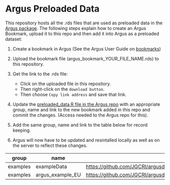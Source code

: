 # Argus Preloaded Data

This repository hosts all the .rds files that are used as preloaded data in the [Argus package](https://github.com/JGCRI/argus). The following steps explain how to create an Argus Bookmark, upload it to this repo and then add it into Argus as a preloaded dataset:

1. Create a bookmark in Argus (See the Argus User Guide on [bookmarks](https://jgcri.github.io/argus/articles/vignette_argus.html#bookmarks-1))
2. Upload the bookmark file (argus_bookmark_YOUR_FILE_NAME.rds) to this repository. 
3. Get the link to the .rds file:
    - Click on the uploaded file in this repository.
    - Then right-click on the `download button`.
    - Then choose `Copy link address` and save that link.
5. Update the [preloaded_data.R file in the Argus repo](https://github.com/JGCRI/argus/blob/main/R/preloaded_data.R) with an appropriate group, name and link to the new bookmark added in this repo and commit the changes. (Access needed to the Argus repo for this).
6. Add the same group, name and link to the table below for record keeping.

7. Argus will now have to be updated and resintalled locally as well as on the server to reflect these changes.

| group       | name |  link   |
| ----------- | ----------- | ---------- |
| examples      | exampleData      | https://github.com/JGCRI/argusdata/raw/main/argus_bookmark_exampleData.rds |
| examples   | argus_example_EU      |   https://github.com/JGCRI/argusdata/raw/main/argus_example_EU.rds      |





